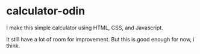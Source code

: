 # calculator-odin

I make this simple calculator using HTML, CSS, and Javascript.

It still have a lot of room for improvement. But this is good enough for now, i think.